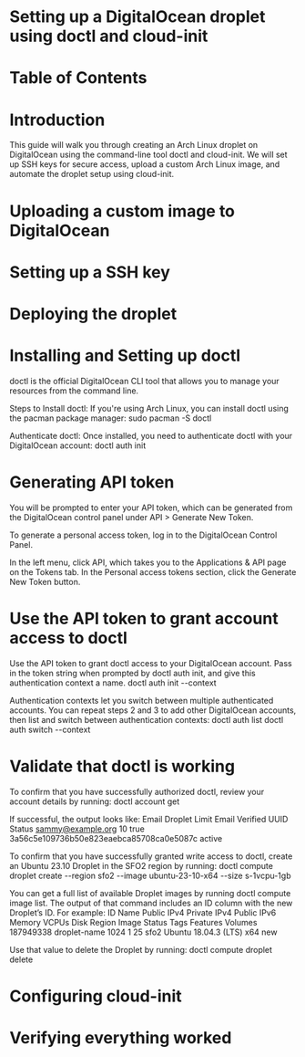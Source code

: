 # Setting up a DigitalOcean droplet using doctl and cloud-init

# Table of Contents

# Introduction
This guide will walk you through creating an Arch Linux droplet on DigitalOcean using the command-line tool doctl and cloud-init. We will set up SSH keys for secure access, upload a custom Arch Linux image, and automate the droplet setup using cloud-init.

# Uploading a custom image to DigitalOcean

# Setting up a SSH key

# Deploying the droplet

# Installing and Setting up doctl
doctl is the official DigitalOcean CLI tool that allows you to manage your resources from the command line.

Steps to Install doctl:
If you're using Arch Linux, you can install doctl using the pacman package manager:
sudo pacman -S doctl

Authenticate doctl:
Once installed, you need to authenticate doctl with your DigitalOcean account:
doctl auth init

# Generating API token
You will be prompted to enter your API token, which can be generated from the DigitalOcean control panel under API > Generate New Token.

To generate a personal access token, log in to the DigitalOcean Control Panel.

In the left menu, click API, which takes you to the Applications & API page on the Tokens tab. In the Personal access tokens section, click the Generate New Token button.

# Use the API token to grant account access to doctl
Use the API token to grant doctl access to your DigitalOcean account. Pass in the token string when prompted by doctl auth init, and give this authentication context a name.
doctl auth init --context <NAME>

Authentication contexts let you switch between multiple authenticated accounts. You can repeat steps 2 and 3 to add other DigitalOcean accounts, then list and switch between authentication contexts:
doctl auth list
doctl auth switch --context <NAME>

# Validate that doctl is working
To confirm that you have successfully authorized doctl, review your account details by running:
doctl account get

If successful, the output looks like:
Email                      Droplet Limit    Email Verified    UUID                                        Status
sammy@example.org          10               true              3a56c5e109736b50e823eaebca85708ca0e5087c    active

To confirm that you have successfully granted write access to doctl, create an Ubuntu 23.10 Droplet in the SFO2 region by running:
doctl compute droplet create --region sfo2 --image ubuntu-23-10-x64 --size s-1vcpu-1gb <DROPLET-NAME>

You can get a full list of available Droplet images by running doctl compute image list. The output of that command includes an ID column with the new Droplet’s ID. For example:
ID           Name            Public IPv4    Private IPv4    Public IPv6    Memory    VCPUs    Disk    Region    Image                       Status    Tags    Features    Volumes
187949338    droplet-name                                                  1024      1        25      sfo2      Ubuntu 18.04.3 (LTS) x64    new

Use that value to delete the Droplet by running:
doctl compute droplet delete <DROPLET-ID>

# Configuring cloud-init

# Verifying everything worked